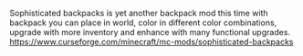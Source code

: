 Sophisticated backpacks is yet another backpack mod this time with backpack you can place in world, color in different color combinations, upgrade with more inventory and enhance with many functional upgrades.
https://www.curseforge.com/minecraft/mc-mods/sophisticated-backpacks